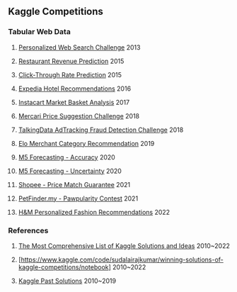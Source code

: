 ## Kaggle Competitions

### Tabular Web Data

1. [Personalized Web Search Challenge](https://www.kaggle.com/c/yandex-personalized-web-search-challenge) 2013

1. [Restaurant Revenue Prediction](https://www.kaggle.com/competitions/restaurant-revenue-prediction/overview) 2015

1. [Click-Through Rate Prediction](https://www.kaggle.com/competitions/avazu-ctr-prediction/overview) 2015

1. [Expedia Hotel Recommendations](https://www.kaggle.com/competitions/expedia-hotel-recommendations/data) 2016

1. [Instacart Market Basket Analysis](https://www.kaggle.com/competitions/instacart-market-basket-analysis/data?select=aisles.csv.zip) 2017

1. [Mercari Price Suggestion Challenge](https://www.kaggle.com/c/mercari-price-suggestion-challenge) 2018

1. [TalkingData AdTracking Fraud Detection Challenge](https://www.kaggle.com/competitions/talkingdata-adtracking-fraud-detection/overview) 2018

1. [Elo Merchant Category Recommendation](https://www.kaggle.com/competitions/elo-merchant-category-recommendation/overview) 2019

1. [M5 Forecasting - Accuracy](https://www.kaggle.com/competitions/m5-forecasting-accuracy/overview) 2020

1. [M5 Forecasting - Uncertainty](https://www.kaggle.com/competitions/m5-forecasting-uncertainty/overview) 2020

1. [Shopee - Price Match Guarantee](https://www.kaggle.com/c/shopee-product-matching) 2021

1. [PetFinder.my - Pawpularity Contest](https://www.kaggle.com/c/petfinder-pawpularity-score) 2021

1. [H&M Personalized Fashion Recommendations](https://www.kaggle.com/c/h-and-m-personalized-fashion-recommendations) 2022

### References

1. [The Most Comprehensive List of Kaggle Solutions and Ideas](https://farid.one/kaggle-solutions/) 2010~2022

1. [https://www.kaggle.com/code/sudalairajkumar/winning-solutions-of-kaggle-competitions/notebook] 2010~2022

1. [Kaggle Past Solutions](https://ndres.me/kaggle-past-solutions/) 2010~2019
